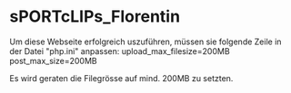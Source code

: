 # sPORTcLIPs_Florentin
Um diese Webseite erfolgreich uszuführen, müssen sie folgende Zeile in der Datei "php.ini" anpassen:
upload_max_filesize=200MB
post_max_size=200MB

Es wird geraten die Filegrösse auf mind. 200MB zu setzten.
